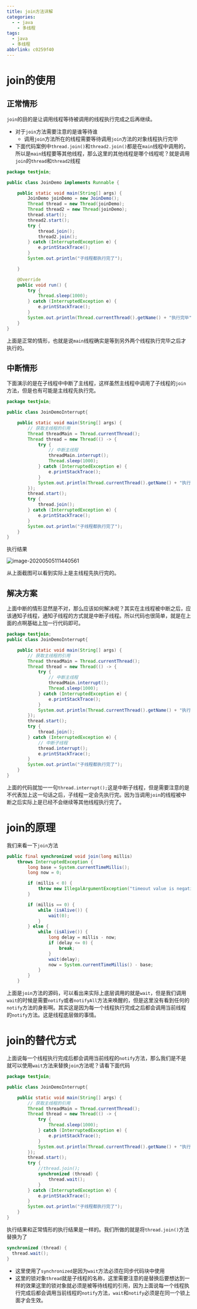 ```yaml
---
title: join方法详解
categories:
  - - java
    - 多线程
tags:
  - java
  - 多线程
abbrlink: c0259f40
---
```


# join的使用

## 正常情形

`join`的目的是让调用线程等待被调用的线程执行完成之后再继续。

* 对于`join`方法需要注意的是谁等待谁
	* 调用`join`方法所在的线程需要等待调用`join`方法的对象线程执行完毕
* 下面代码案例中`thread.join()`和`thread2.join()`都是在`main`线程中调用的，所以是`main`线程要等其他线程，那么这里的其他线程是哪个线程呢？就是调用`join`的`thread`和`thread2`线程

<!--more-->

```java
package testjoin;

public class JoinDemo implements Runnable {

    public static void main(String[] args) {
        JoinDemo joinDemo = new JoinDemo();
        Thread thread = new Thread(joinDemo);
        Thread thread2 = new Thread(joinDemo);
        thread.start();
        thread2.start();
        try {
            thread.join();
            thread2.join();
        } catch (InterruptedException e) {
            e.printStackTrace();
        }
        System.out.println("子线程都执行完了");

    }

    @Override
    public void run() {
        try {
            Thread.sleep(1000);
        } catch (InterruptedException e) {
            e.printStackTrace();
        }
        System.out.println(Thread.currentThread().getName() + "执行完毕");
    }
}
```

上面是正常的情形，也就是说`main`线程确实是等到另外两个线程执行完毕之后才执行的。

## 中断情形

下面演示的是在子线程中中断了主线程，这样虽然主线程中调用了子线程的`join`方法，但是也有可能是主线程先执行完。

```java
package testjoin;

public class JoinDemoInterrupt{

    public static void main(String[] args) {
        // 获取主线程的引用
        Thread threadMain = Thread.currentThread();
        Thread thread = new Thread(() -> {
            try {
                // 中断主线程
                threadMain.interrupt();
                Thread.sleep(1000);
            } catch (InterruptedException e) {
                e.printStackTrace();
            }
            System.out.println(Thread.currentThread().getName() + "执行完毕");
        });
        thread.start();
        try {
            thread.join();
        } catch (InterruptedException e) {
            e.printStackTrace();
        }
        System.out.println("子线程都执行完了");
    }
}
```

执行结果

![image-20200505111440561](./join方法详解/image-20200505111440561.png)

从上面截图可以看到实际上是主线程先执行完的。

## 解决方案

上面中断的情形显然是不对，那么应该如何解决呢？其实在主线程被中断之后，应该通知子线程，通知子线程的方式就是中断子线程。所以代码也很简单，就是在上面的点啊基础上加一行代码即可。

```java
package testjoin;
public class JoinDemoInterrupt{

    public static void main(String[] args) {
        // 获取主线程的引用
        Thread threadMain = Thread.currentThread();
        Thread thread = new Thread(() -> {
            try {
                // 中断主线程
                threadMain.interrupt();
                Thread.sleep(1000);
            } catch (InterruptedException e) {
                e.printStackTrace();
            }
            System.out.println(Thread.currentThread().getName() + "执行完毕");
        });
        thread.start();
        try {
            thread.join();
        } catch (InterruptedException e) {
            // 中断子线程
            thread.interrupt();
            e.printStackTrace();
        }
        System.out.println("子线程都执行完了");
    }
}
```

上面的代码就加一一句`thread.interrupt();`这是中断子线程，但是需要注意的是不代表加上这一句话之后，子线程一定会先执行完。因为当调用`join`的线程被中断之后实际上是已经不会继续等其他线程执行完了。

# join的原理

我们来看一下`join`方法

```java
public final synchronized void join(long millis)
    throws InterruptedException {
        long base = System.currentTimeMillis();
        long now = 0;

        if (millis < 0) {
            throw new IllegalArgumentException("timeout value is negative");
        }

        if (millis == 0) {
            while (isAlive()) {
                wait(0);
            }
        } else {
            while (isAlive()) {
                long delay = millis - now;
                if (delay <= 0) {
                    break;
                }
                wait(delay);
                now = System.currentTimeMillis() - base;
            }
        }
    }
```

上面是`join`方法的源码，可以看出来实际上底层调用的就是`wait`，但是我们调用`wait`的时候是需要`notify`或者`notifyAll`方法来唤醒的，但是这里没有看到任何的`notify`方法的身影啊。其实这是因为每一个线程执行完成之后都会调用当前线程的`notify`方法。这是线程底层做的事情。

# join的替代方式

上面说每一个线程执行完成后都会调用当前线程的`notify`方法，那么我们是不是就可以使用`wait`方法来替换`join`方法呢？请看下面代码

```java
package testjoin;

public class JoinDemoInterrupt{

    public static void main(String[] args) {
        // 获取主线程的引用
        Thread threadMain = Thread.currentThread();
        Thread thread = new Thread(() -> {
            try {
                Thread.sleep(1000);
            } catch (InterruptedException e) {
                e.printStackTrace();
            }
            System.out.println(Thread.currentThread().getName() + "执行完毕");
        });
        thread.start();
        try {
            //thread.join();
            synchronized (thread) {
                thread.wait();
            }
        } catch (InterruptedException e) {
            e.printStackTrace();
        }
        System.out.println("子线程都执行完了");
    }
}
```

执行结果和正常情形的执行结果是一样的。我们所做的就是将`thread.join()`方法替换为了

```java
synchronized (thread) {
  thread.wait();
}
```

* 这里使用了`synchronized`是因为`wait`方法必须在同步代码块中使用
* 这里的锁对象`thread`就是子线程的名称，这里需要注意的是替换后要想达到一样的效果这里的锁对象就必须是被等待线程的引用，因为上面说每一个线程执行完成后都会调用当前线程的`notify`方法，`wait`和`notify`必须是在同一个锁上面才会生效。